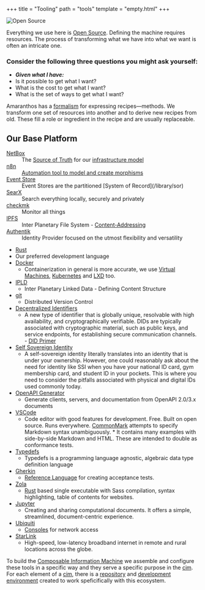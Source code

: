 +++
title = "Tooling"
path = "tools"
template = "empty.html"
+++
<div class="container w-100">
  <div class="row">
    <div class="col col-sm-2">
      <img class="img-fluid img-thumbnail m-auto d-block" src="/img/OpenSource.png" alt="Open Source"/>
    </div>
    <div class="col">
      <p class="align-middle">
        Everything we use here is <a href="https://opensource.com/resources/what-open-source">Open Source</a>. Defining the machine requires resources. The process of transforming what we have into what we want is often an intricate one.
      </p>
      <h3>Consider the following three questions you might ask yourself:</h3>
      <ul>
      <li><i><strong>Given what I have:</strong></i>
        <li>Is it possible to get what I want?</li>
        <li>What is the cost to get what I want?</li>
        <li>What is the set of ways to get what I want?</li>
      </li>
      </ul>
      <p>
      Amaranthos has a <a href="/library/applied-category-theory">formalism</a> for expressing recipes—methods. We transform one set of resources into another and to derive new recipes from old. These fill a role or ingredient in the recipe and are usually replaceable.
      </p>
    </div>
  </div>
</div>

## Our Base Platform
<dl>
<dt><a href="https://docs.netbox.dev/en/stable/">NetBox</a></dt>
<dd>The <a href="/library/sot">Source of Truth</a> for our <a href="/library/irm">infrastructure model</a></dd>
<dt><a href="https://n8n.io/">n8n</a</dt>
<dd>Automation tool to model and create morphisms</dd>
<dt><a href="https://eventstore.com/eventstoredb">Event Store</a></dt>
<dd>Event Stores are the partitioned [System of Record](/library/sor)</dd>  
<dt><a href="http://searx.amaranthos.io/">SearX</a></dt>
<dd>Search everything locally, securely and privately</dd>
<dt><a href="https://checkmk.com/">checkmk</a></dt>
<dd>Monitor all things</dd>
<dt><a href="https://ipfs.io">IPFS</a></dt>
<dd>Inter Planetary File System - <a href="/library/content-addressing">Content-Addressing</a></dd>
<dt><a href="https://goauthentik.io">Authentik</a></dt>
<dd>Identity Provider focused on the utmost flexibility and versatility</dd>
</dl>

  * [Rust](https://rust-lang.org)
  * Our preferred development language
  * [Docker](https://docker.com)
    * Containerization in general is more accurate, we use [Virtual Machines](https://www.linux-kvm.org/page/Main_Page), [Kubernetes](https://kubernetes.io/) and [LXD](https://linuxcontainers.org/) too.
  * [IPLD](https://ipld.io)
    * Inter Planetary Linked Data - Defining Content Structure
  * [git](https://git-scm.com)
    * Distributed Version Control
  * [Decentralized Identifiers](https://www.w3.org/TR/did-core/)
    * A new type of identifier that is globally unique, resolvable with high availability, and cryptographically verifiable. DIDs are typically associated with cryptographic material, such as public keys, and service endpoints, for establishing secure communication channels. - [DID Primer](https://w3c-ccg.github.io/did-primer/)
  * [Self Sovereign Identity](https://101blockchains.com/self-sovereign-identity/)
    * A self-sovereign identity literally translates into an identity that is under your ownership. However, one could reasonably ask about the need for identity like SSI when you have your national ID card, gym membership card, and student ID in your pockets. This is where you need to consider the pitfalls associated with physical and digital IDs used commonly today.
  * [OpenAPI Generator](https://openapi-generator.tech/)
    * Generate clients, servers, and documentation from OpenAPI 2.0/3.x documents
  * [VSCode](https://code.visualstudio.com/)
    * Code editor with good features for development. Free. Built on open source. Runs everywhere.
    [CommonMark](https://spec.commonmark.org/current/) attempts to specify Markdown syntax unambiguously. * It contains many examples with side-by-side Markdown and HTML. These are intended to double as conformance tests. 
  * [Typedefs](https://typedefs.com)
    * Typedefs is a programming language agnostic, algebraic data type definition language
  * [Gherkin](https://www.guru99.com/gherkin-test-cucumber.html)
    * [Reference Language](https://cucumber.io/docs/gherkin/reference/) for creating acceptance tests.
  * [Zola](https://getzola.org)
    * [Rust](https://rust-lang.org) based single executable with Sass compilation, syntax highlighting, table of contents for websites.
  * [Jupyter](https://jupyter.org/)
    * Creating and sharing computational documents. It offers a simple, streamlined, document-centric experience.
  * [Ubiquiti](https://store.ui.com/collections/unifi-network-unifi-os-consoles)
    * [Consoles](https://ui.com/consoles) for network access
  * [StarLink](https://starlink.com)
    * High-speed, low-latency broadband internet in remote and rural locations across the globe.

To build the [Composable Information Machine](/library/cim) we assemble and 
configure these tools in a specific way and they serve a specific purpose in the [cim](/library/cim).
For each element of a [cim](/library/cim), there is a [repository](https://git-scm.com/docs/git) and [development environment](/library/devcontainer) created to work speficifically with this ecosystem.
